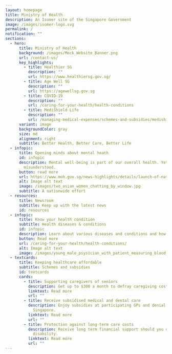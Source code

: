 ```yaml
---
layout: homepage
title: Ministry of Health
description: An Isomer site of the Singapore Government
image: /images/isomer-logo.svg
permalink: /
notification: ""
sections:
  - hero:
      title: Ministry of Health
      background: /images/Mock_Website_Banner.png
      url: /contact-us/
      key_highlights:
        - title: Healthier SG
          description: ""
          url: https://www.healthiersg.gov.sg/
        - title: Age Well SG
          description: ""
          url: https://agewellsg.gov.sg
        - title: COVID-19
          description: ""
          url: /caring-for-your-health/health-conditions
        - title: MediShield Life
          description: ""
          url: /managing-medical-expenses/schemes-and-subsidies/medishield-life/
      variant: image
      backgroundColor: gray
      size: md
      alignment: right
      subtitle: Better Health, Better Care, Better Life
  - infopic:
      title: Opening minds about mental heath
      id: infopic
      description: Mental well-being is part of our overall health. Yet, it is often
        misunderstood.
      button: read more
      url: https://www.moh.gov.sg/news-highlights/details/launch-of-national-mental-health-and-well-being-strategy
      alt: Image alt text
      image: /images/two_asian_women_chatting_by_window.jpg
      subtitle: A nationwide effort
  - resources:
      title: Newsroom
      subtitle: Keep up with the latest news
      id: resources
  - infopic:
      title: Know your health condition
      subtitle: Health diseases & conditions
      id: infopic
      description: Learn about various diseases and conditions and how you can manage them.
      button: Read more
      url: /caring-for-your-health/health-conditions/
      alt: Image alt text
      image: /images/young_male_psysician_with_patient_measuring_blood_pressure.jpg
  - textcards:
      title: Keeping healthcare affordable
      subtitle: Schemes and subsidies
      id: textcards
      cards:
        - title: Supporting caregivers of seniors
          description: Get up to $300 a month to defray caregiving costs.
          linktext: Read more
          url: ""
        - title: Receive subsidised medical and dental care
          description: Enjoy subsidies at participating GPs and denial clinics across
            Singapore.
          linktext: Read more
          url: ""
        - title: Protection against long-term care costs
          description: Receive long term financial support should you develop severe
            disability.
          linktext: Read more
          url: ""
---
```

